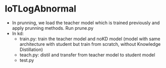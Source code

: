 # IoTLogAbnormal

- In prunning, we load the teacher model which is trained previously and apply prunning methods. Run prune.py
- In kd:
    + train.py: train the teacher model and noKD model (model with same architecture with student but train from scratch, without Knowledge Distillation)
    + teach.py: distil and transfer from teacher model to student model
    + test.py


